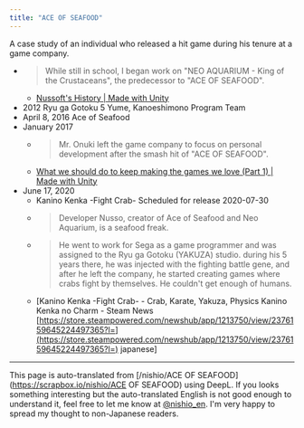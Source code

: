 ```yaml
---
title: "ACE OF SEAFOOD"
---
```


A case study of an individual who released a hit game during his tenure at a game company.

- > While still in school, I began work on "NEO AQUARIUM - King of the Crustaceans", the predecessor to "ACE OF SEAFOOD".
    - [Nussoft's History | Made with Unity](https://madewithunity.jp/stories/ace-of-seafood/)
- 2012 Ryu ga Gotoku 5 Yume, Kanoeshimono Program Team
- April 8, 2016 Ace of Seafood
- January 2017
    - > Mr. Onuki left the game company to focus on personal development after the smash hit of "ACE OF SEAFOOD".
    - [What we should do to keep making the games we love (Part 1) | Made with Unity](https://madewithunity.jp/interviews/ace-of-seafood/)
- June 17, 2020
    - Kanino Kenka -Fight Crab- Scheduled for release 2020-07-30
    - > Developer Nusso, creator of Ace of Seafood and Neo Aquarium, is a seafood freak.
    - >  He went to work for Sega as a game programmer and was assigned to the Ryu ga Gotoku (YAKUZA) studio. during his 5 years there, he was injected with the fighting battle gene, and after he left the company, he started creating games where crabs fight by themselves. He couldn't get enough of humans.
    - [Kanino Kenka -Fight Crab- - Crab, Karate, Yakuza, Physics Kanino Kenka no Charm - Steam News [https://store.steampowered.com/newshub/app/1213750/view/2376159645224497365?l=](https://store.steampowered.com/newshub/app/1213750/view/2376159645224497365?l=) japanese]


---
This page is auto-translated from [/nishio/ACE OF SEAFOOD](https://scrapbox.io/nishio/ACE OF SEAFOOD) using DeepL. If you looks something interesting but the auto-translated English is not good enough to understand it, feel free to let me know at [@nishio_en](https://twitter.com/nishio_en). I'm very happy to spread my thought to non-Japanese readers.